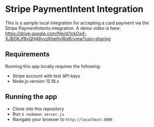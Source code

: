# Stripe PaymentIntent Integration

This is a sample local integration for accepting a card payment via the Stripe PaymentIntents integration. A demo video is here: https://drive.google.com/file/d/1ckOx4-XJBGKJf8vQH48yvzKhe6yIRql6/view?usp=sharing



## Requirements

Running this app locally requires the following:

* Stripe account with test API keys
* Node.js version 12.18.x

## Running the app

* Clone into this repository
* Run `$ nodemon server.js`
* Navigate your browser to `http://localhost:3000`
